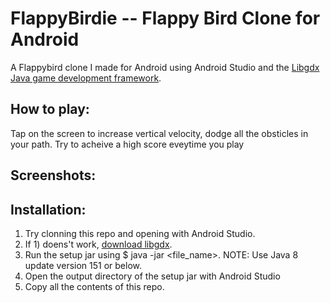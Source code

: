 # FlappyBirdie -- Flappy Bird Clone for Android
A Flappybird clone I made for Android using Android Studio and the [Libgdx Java game development framework](https://libgdx.badlogicgames.com/index.html).

## How to play:
Tap on the screen to increase vertical velocity, dodge all the obsticles in your path.
Try to acheive a high score eveytime you play

## Screenshots:



## Installation:
1) Try clonning this repo and opening with Android Studio.
2) If 1) doens't work, [download libgdx](https://libgdx.badlogicgames.com/download.html).
3) Run the setup jar using $ java -jar <file_name>. NOTE: Use Java 8 update version 151 or below.
4) Open the output directory of the setup jar with Android Studio
5) Copy all the contents of this repo.
